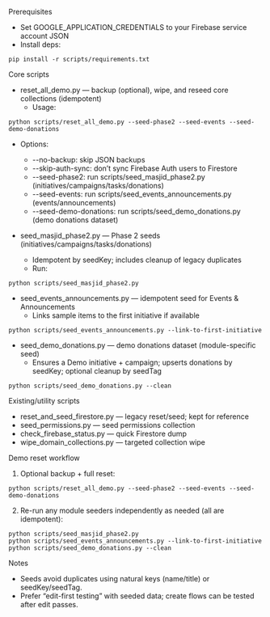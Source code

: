 Prerequisites
- Set GOOGLE_APPLICATION_CREDENTIALS to your Firebase service account JSON
- Install deps:

```
pip install -r scripts/requirements.txt
```

Core scripts
- reset_all_demo.py — backup (optional), wipe, and reseed core collections (idempotent)
  - Usage:
```
python scripts/reset_all_demo.py --seed-phase2 --seed-events --seed-demo-donations
```
  - Options:
    - --no-backup: skip JSON backups
    - --skip-auth-sync: don’t sync Firebase Auth users to Firestore
    - --seed-phase2: run scripts/seed_masjid_phase2.py (initiatives/campaigns/tasks/donations)
    - --seed-events: run scripts/seed_events_announcements.py (events/announcements)
    - --seed-demo-donations: run scripts/seed_demo_donations.py (demo donations dataset)

- seed_masjid_phase2.py — Phase 2 seeds (initiatives/campaigns/tasks/donations)
  - Idempotent by seedKey; includes cleanup of legacy duplicates
  - Run:
```
python scripts/seed_masjid_phase2.py
```

- seed_events_announcements.py — idempotent seed for Events & Announcements
  - Links sample items to the first initiative if available
```
python scripts/seed_events_announcements.py --link-to-first-initiative
```

- seed_demo_donations.py — demo donations dataset (module-specific seed)
  - Ensures a Demo initiative + campaign; upserts donations by seedKey; optional cleanup by seedTag
```
python scripts/seed_demo_donations.py --clean
```

Existing/utility scripts
- reset_and_seed_firestore.py — legacy reset/seed; kept for reference
- seed_permissions.py — seed permissions collection
- check_firebase_status.py — quick Firestore dump
- wipe_domain_collections.py — targeted collection wipe

Demo reset workflow
1) Optional backup + full reset:
```
python scripts/reset_all_demo.py --seed-phase2 --seed-events --seed-demo-donations
```
2) Re-run any module seeders independently as needed (all are idempotent):
```
python scripts/seed_masjid_phase2.py
python scripts/seed_events_announcements.py --link-to-first-initiative
python scripts/seed_demo_donations.py --clean
```

Notes
- Seeds avoid duplicates using natural keys (name/title) or seedKey/seedTag.
- Prefer “edit-first testing” with seeded data; create flows can be tested after edit passes.
